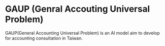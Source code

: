 # GAUP (Genral Accouting Universal Problem)
GAUP(General Accounting Universal Problem) is an AI model aim to develop for accounting consultation in Taiwan.

